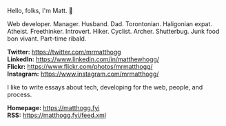 Hello, folks, I'm Matt. 👋

Web developer. Manager. Husband. Dad. Torontonian. Haligonian expat. Atheist. Freethinker. Introvert. Hiker. Cyclist. Archer. Shutterbug. Junk food bon vivant. Part-time ribald.

**Twitter:** https://twitter.com/mrmatthogg  
**LinkedIn:** https://www.linkedin.com/in/matthewhogg/  
**Flickr:** https://www.flickr.com/photos/mrmatthogg/  
**Instagram:** https://www.instagram.com/mrmatthogg/

I like to write essays about tech, developing for the web, people, and process.

**Homepage:** https://matthogg.fyi  
**RSS:** https://matthogg.fyi/feed.xml
